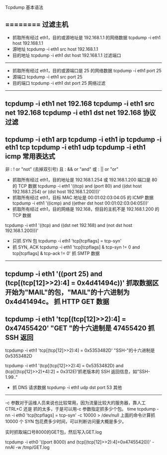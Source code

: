 Tcpdump
基本语法

========
过滤主机
--------
- 抓取所有经过 eth1，目的或源地址是 192.168.1.1 的网络数据
 tcpdump -i eth1 host 192.168.1.1
- 源地址
 tcpdump -i eth1 src host 192.168.1.1
- 目的地址
 tcpdump -i eth1 dst host 192.168.1.1
过滤端口
--------
- 抓取所有经过 eth1，目的或源端口是 25 的网络数据
 tcpdump -i eth1 port 25
- 源端口
 tcpdump -i eth1 src port 25
- 目的端口
 tcpdump -i eth1 dst port 25
网络过滤
--------
 tcpdump -i eth1 net 192.168
 tcpdump -i eth1 src net 192.168
 tcpdump -i eth1 dst net 192.168
协议过滤
--------
 tcpdump -i eth1 arp
 tcpdump -i eth1 ip
 tcpdump -i eth1 tcp
 tcpdump -i eth1 udp
 tcpdump -i eth1 icmp
常用表达式
----------
非 : ! or "not" (去掉双引号)
且 : && or "and"
或 : || or "or"
- 抓取所有经过 eth1，目的地址是 192.168.1.254 或 192.168.1.200 端口是 80 的 TCP 数据
 tcpdump -i eth1 '((tcp) and (port 80) and ((dst host 192.168.1.254) or (dst host
192.168.1.200)))'
- 抓取所有经过 eth1，目标 MAC 地址是 00:01:02:03:04:05 的 ICMP 数据
 tcpdump -i eth1 '((icmp) and ((ether dst host 00:01:02:03:04:05)))'
- 抓取所有经过 eth1，目的网络是 192.168，但目的主机不是 192.168.1.200 的 TCP 数据

 tcpdump -i eth1 '((tcp) and ((dst net 192.168) and (not dst host 192.168.1.200)))'

 

- 只抓 SYN 包
 tcpdump -i eth1 'tcp[tcpflags] = tcp-syn'
- 抓 SYN, ACK
 tcpdump -i eth1 'tcp[tcpflags] & tcp-syn != 0 and tcp[tcpflags] & tcp-ack != 0'
抓 SMTP 数据
----------
 tcpdump -i eth1 '((port 25) and (tcp[(tcp[12]>>2):4] = 0x4d41494c))'
抓取数据区开始为"MAIL"的包，"MAIL"的十六进制为 0x4d41494c。
抓 HTTP GET 数据
--------------
 tcpdump -i eth1 'tcp[(tcp[12]>>2):4] = 0x47455420'
"GET "的十六进制是 47455420
抓 SSH 返回
---------
 tcpdump -i eth1 'tcp[(tcp[12]>>2):4] = 0x5353482D'
"SSH-"的十六进制是 0x5353482D


 tcpdump -i eth1 '(tcp[(tcp[12]>>2):4] = 0x5353482D) and (tcp[((tcp[12]>>2)+4):2]
= 0x312E)'抓老版本的 SSH 返回信息，如"SSH-1.99.."

 

- 抓 DNS 请求数据
 tcpdump -i eth1 udp dst port 53
其他
----
-c 参数对于运维人员来说也比较常用，因为流量比较大的服务器，靠人工 CTRL+C 还是
抓的太多，于是可以用-c 参数指定抓多少个包。
 time tcpdump -nn -i eth0 'tcp[tcpflags] = tcp-syn' -c 10000 > /dev/null
上面的命令计算抓 10000 个 SYN 包花费多少时间，可以判断访问量大概是多少。

 

实时抓取端口号8000的GET包，然后写入GET.log

tcpdump -i eth0 '((port 8000) and (tcp[(tcp[12]>>2):4]=0x47455420))' -nnAl -w /tmp/GET.log

